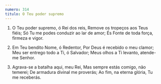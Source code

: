 ```yaml
---
numero: 314
titulo: O Teu poder supremo
---
```

1. O Teu poder supremo, ó Rei dos reis,
   Remove os tropeços aos Teus fiéis;
   Só Tu me podes conduzir ao lar de amor;
   És Fonte de toda força, firmeza e vigor.

2. Em Teu bendito Nome, ó Redentor,
   Por Deus é recebido o meu clamor;
   Meu ser entrego todo a Ti, ó Salvador;
   Meus olhos a Ti levanto, atende-me Senhor.

3. Agrava-se a batalha aqui, meu Rei,
   Mas sempre estás comigo, não temerei;
   De armadura divinal me proverás;
   Ao fim, na eterna glória, Tu me receberás.
